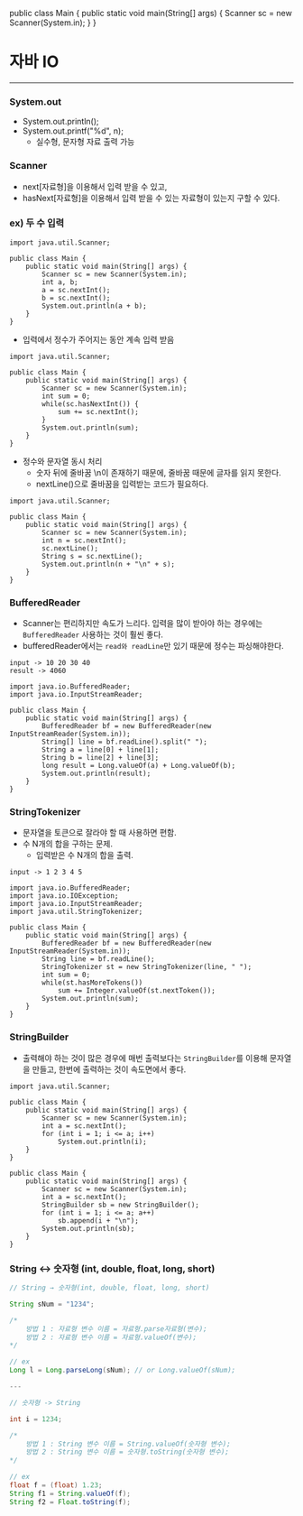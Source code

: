 public class Main {
    public static void main(String[] args) {
        Scanner sc = new Scanner(System.in);
    }
}

# 자바 IO
---
### System.out
- System.out.println();
- System.out.printf("%d", n);
    - 실수형, 문자형 자료 출력 가능

### Scanner
- next[자료형]을 이용해서 입력 받을 수 있고,
- hasNext[자료형]을 이용해서 입력 받을 수 있는 자료형이 있는지 구할 수 있다.

### ex) 두 수 입력
```
import java.util.Scanner;

public class Main {
    public static void main(String[] args) {
        Scanner sc = new Scanner(System.in);
        int a, b;
        a = sc.nextInt();
        b = sc.nextInt();
        System.out.println(a + b);
    }
}
```
- 입력에서 정수가 주어지는 동안 계속 입력 받음
```
import java.util.Scanner;

public class Main {
    public static void main(String[] args) {
        Scanner sc = new Scanner(System.in);
        int sum = 0;
        while(sc.hasNextInt()) {
            sum += sc.nextInt();
        }
        System.out.println(sum);
    }
}
```
- 정수와 문자열 동시 처리
    - 숫자 뒤에 줄바꿈 \n이 존재하기 때문에, 줄바꿈 때문에 글자를 읽지 못한다.
    - nextLine()으로 줄바꿈을 입력받는 코드가 필요하다.
```
import java.util.Scanner;

public class Main {
    public static void main(String[] args) {
        Scanner sc = new Scanner(System.in);
        int n = sc.nextInt();
        sc.nextLine();
        String s = sc.nextLine();
        System.out.println(n + "\n" + s);
    }
}
```

### BufferedReader
- Scanner는 편리하지만 속도가 느리다. 입력을 많이 받아야 하는 경우에는 `BufferedReader` 사용하는 것이 훨씬 좋다.
- bufferedReader에서는 `read와 readLine`만 있기 때문에 정수는 파싱해야한다.
```
input -> 10 20 30 40
result -> 4060

import java.io.BufferedReader;
import java.io.InputStreamReader;

public class Main {
    public static void main(String[] args) {
        BufferedReader bf = new BufferedReader(new InputStreamReader(System.in));
        String[] line = bf.readLine().split(" ");
        String a = line[0] + line[1];
        String b = line[2] + line[3];
        long result = Long.valueOf(a) + Long.valueOf(b);
        System.out.println(result);
    }
}
```

### StringTokenizer
- 문자열을 토큰으로 잘라야 할 때 사용하면 편함.
- 수 N개의 합을 구하는 문제.
    - 입력받은 수 N개의 합을 출력.
```
input -> 1 2 3 4 5

import java.io.BufferedReader;
import java.io.IOException;
import java.io.InputStreamReader;
import java.util.StringTokenizer;

public class Main {
    public static void main(String[] args) {
        BufferedReader bf = new BufferedReader(new InputStreamReader(System.in));
        String line = bf.readLine();
        StringTokenizer st = new StringTokenizer(line, " ");
        int sum = 0;
        while(st.hasMoreTokens())
            sum += Integer.valueOf(st.nextToken());
        System.out.println(sum);
    }
}
```

### StringBuilder
- 출력해야 하는 것이 많은 경우에 매번 출력보다는 `StringBuilder`를 이용해 문자열을 만들고, 한번에 출력하는 것이 속도면에서 좋다.
```
import java.util.Scanner;

public class Main {
    public static void main(String[] args) {
        Scanner sc = new Scanner(System.in);
        int a = sc.nextInt();
        for (int i = 1; i <= a; i++)
            System.out.println(i);
    }
}

public class Main {
    public static void main(String[] args) {
        Scanner sc = new Scanner(System.in);
        int a = sc.nextInt();
        StringBuilder sb = new StringBuilder();
        for (int i = 1; i <= a; a++)
            sb.append(i + "\n");
        System.out.println(sb);
    }
}
```

### String <-> 숫자형 (int, double, float, long, short)
``` java
// String → 숫자형(int, double, float, long, short)

String sNum = "1234";

/*
	방법 1 : 자료형 변수 이름 = 자료형.parse자료형(변수);
	방법 2 : 자료형 변수 이름 = 자료형.valueOf(변수);
*/

// ex
Long l = Long.parseLong(sNum); // or Long.valueOf(sNum);

---

// 숫자형 -> String

int i = 1234;

/*
	방법 1 : String 변수 이름 = String.valueOf(숫자형 변수);
	방법 2 : String 변수 이름 = 숫자형.toString(숫자형 변수);
*/

// ex
float f = (float) 1.23;
String f1 = String.valueOf(f);
String f2 = Float.toString(f);
```
